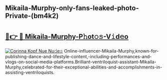## Mikaila-Murphy-only-fans​-leaked-photo​-Private-(bm4k2)


# <h2><a href="https://mediaupload.pro?title=Mikaila-Murphy&ref=git">🔗👉 🔴 Mikaila-Murphy-P𝚑ot𝚘𝚜-V𝚒d𝚎o</a></h2>

[![Corinna Kopf Nue Nu𝚍e𝚜](https://i.imgur.com/0qMVB7G.gif)](https://mediaupload.pro?title=Mikaila-Murphy&ref=git)
Online-influencer-Mikaila-Murphy,known-for-publishing-dance-and-lifestyle-content,-including-performances-and-vlogs-on-social-media-platforms.Brilliant-ventriloquist-assistant-Mikaila-Murphy,celebrated-for-their-exceptional-abilities-and-accomplishments-in-assisting-ventriloquists.  